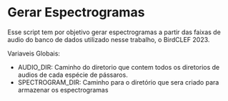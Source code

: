 # Gerar Espectrogramas

Esse script tem por objetivo gerar espectrogramas a partir das faixas de audio do banco de dados utilizado nesse trabalho, o BirdCLEF 2023.

Variaveis Globais:

* AUDIO_DIR: Caminho do diretorio que contem todos os diretorios de audios de cada espécie de pássaros.
* SPECTROGRAM_DIR: Caminho para o diretório que sera criado para armazenar os espectrogramas
